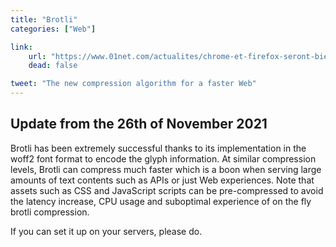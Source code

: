 ```yaml
---
title: "Brotli"
categories: ["Web"]

link:
    url: "https://www.01net.com/actualites/chrome-et-firefox-seront-bientot-dotes-d-un-nouvel-algorithme-de-compression-945038.html"
    dead: false

tweet: "The new compression algorithm for a faster Web"
---
```


## Update from the 26th of November 2021

Brotli has been extremely successful thanks to its implementation in the woff2 font format to encode the glyph
information. At similar compression levels, Brotli can compress much faster which is a boon when serving large amounts
of text contents such as APIs or just Web experiences. Note that assets such as CSS and JavaScript scripts can be
pre-compressed to avoid the latency increase, CPU usage and suboptimal experience of on the fly brotli compression.

If you can set it up on your servers, please do.
